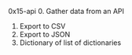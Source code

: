 0x15-api
0. Gather data from an API
1. Export to CSV
2. Export to JSON
3. Dictionary of list of dictionaries
